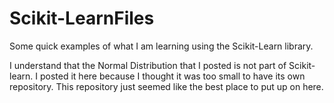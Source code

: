 # Scikit-LearnFiles
Some quick examples of what I am learning using the Scikit-Learn library.

I understand that the Normal Distribution that I posted is not part of Scikit-learn. I posted it here because I thought it was too small to have its own repository. This repository just seemed like the best place to put up on here.
